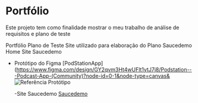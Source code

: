 # Portfólio

Este projeto tem como finalidade mostrar o meu trabalho de análise de requisitos e plano de teste

Portfólio Plano de Teste
Site utilizado para elaboração do Plano Saucedemo
Home Site Saucedemo

- Protótipo do Figma [PodStationApp](https://www.figma.com/design/GY2qvm3Ht4wUFlt1ytJ7j8/Podstation---Podcast-App-(Community)?node-id=0-1&node-type=canvas&
  ![Referência Protótipo](../img/podstation.png)

  -Site Saucedemo [Saucedemo](https://www.saucedemo.com)
